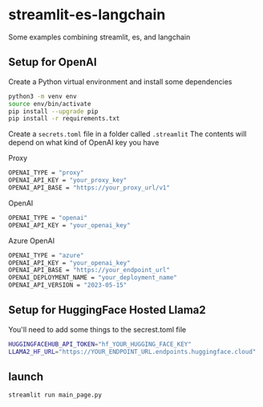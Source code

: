 # streamlit-es-langchain
Some examples combining streamlit, es, and langchain


## Setup for OpenAI

Create a Python virtual environment and install some dependencies
```bash
python3 -m venv env
source env/bin/activate
pip install --upgrade pip
pip install -r requirements.txt
```

Create a ```secrets.toml``` file in a folder called ```.streamlit```
The contents will depend on what kind of OpenAI key you have

Proxy
```bash
OPENAI_TYPE = "proxy"
OPENAI_API_KEY = "your_proxy_key"
OPENAI_API_BASE = "https://your_proxy_url/v1"
```

OpenAI
```bash
OPENAI_TYPE = "openai"
OPENAI_API_KEY = "your_openai_key"
```

Azure OpenAI
```bash
OPENAI_TYPE = "azure"
OPENAI_API_KEY = "your_openai_key"
OPENAI_API_BASE = "https://your_endpoint_url"
OPENAI_DEPLOYMENT_NAME = "your_deployment_name"
OPENAI_API_VERSION = "2023-05-15"
```

## Setup for HuggingFace Hosted Llama2

You'll need to add some things to the secrest.toml file
```bash
HUGGINGFACEHUB_API_TOKEN="hf_YOUR_HUGGING_FACE_KEY"
LLAMA2_HF_URL="https://YOUR_ENDPOINT_URL.endpoints.huggingface.cloud"
```



## launch

```bash
streamlit run main_page.py
```

